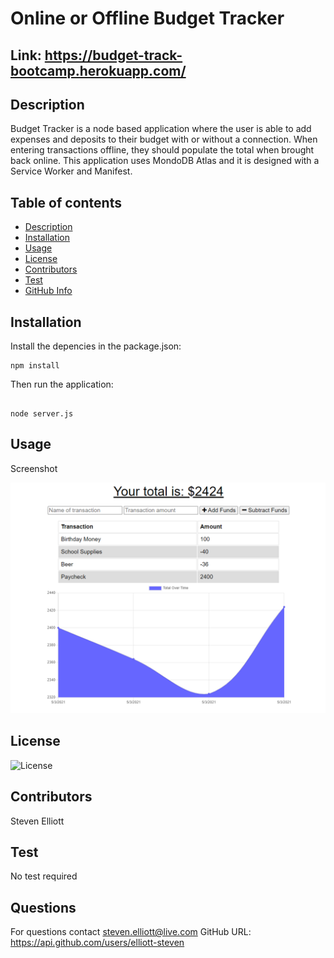 # Online or Offline Budget Tracker

## Link: https://budget-track-bootcamp.herokuapp.com/

## Description

Budget Tracker is a node based application where the user is able to add expenses and deposits to their budget with or without a connection. When entering transactions offline, they should populate the total when brought back online. This application uses MondoDB Atlas and it is designed with a Service Worker and Manifest.

## Table of contents

- [Description](#Description)
- [Installation](#Installation)
- [Usage](#Usage)
- [License](#License)
- [Contributors](#Contributors)
- [Test](#Test)
- [GitHub Info](#Questions)

## Installation

Install the depencies in the package.json:

```
npm install

```

Then run the application:

```

node server.js

```

## Usage

Screenshot

<img src="public\img\budget-tracker.PNG">


## License

![License](https://img.shields.io/badge/LICENSE-MIT-GREEN)

## Contributors

Steven Elliott

## Test

No test required

## Questions

For questions contact steven.elliott@live.com
GitHub URL: https://api.github.com/users/elliott-steven